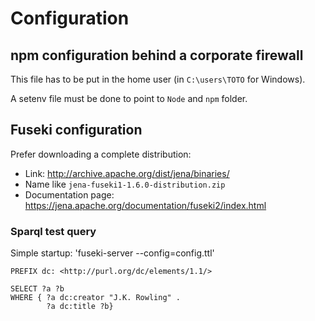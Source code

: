 # Configuration

## npm configuration behind a corporate firewall

This file has to be put in the home user (in `C:\users\TOTO` for Windows).

A setenv file must be done to point to `Node` and `npm` folder.

## Fuseki configuration

Prefer downloading a complete distribution:

  * Link: http://archive.apache.org/dist/jena/binaries/
  * Name like `jena-fuseki1-1.6.0-distribution.zip`
  * Documentation page: https://jena.apache.org/documentation/fuseki2/index.html
  
### Sparql test query

Simple startup: 'fuseki-server --config=config.ttl'

```
PREFIX dc: <http://purl.org/dc/elements/1.1/>

SELECT ?a ?b
WHERE { ?a dc:creator "J.K. Rowling" . 
        ?a dc:title ?b}
```

